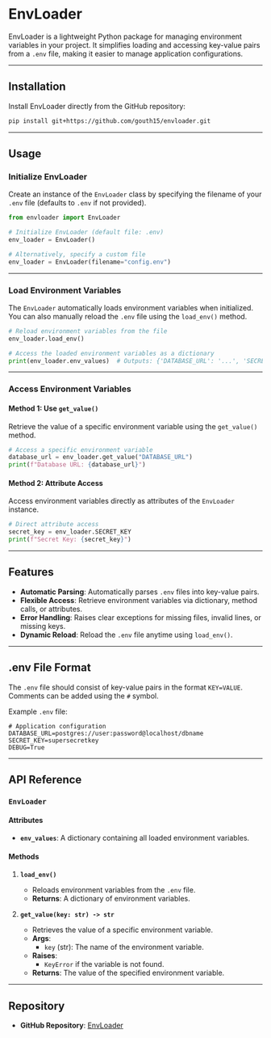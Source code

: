 # EnvLoader

EnvLoader is a lightweight Python package for managing environment variables in your project. It simplifies loading and accessing key-value pairs from a `.env` file, making it easier to manage application configurations.

---

## Installation

Install EnvLoader directly from the GitHub repository:

```bash
pip install git+https://github.com/gouth15/envloader.git
```

---

## Usage

### Initialize EnvLoader
Create an instance of the `EnvLoader` class by specifying the filename of your `.env` file (defaults to `.env` if not provided).

```python
from envloader import EnvLoader

# Initialize EnvLoader (default file: .env)
env_loader = EnvLoader()

# Alternatively, specify a custom file
env_loader = EnvLoader(filename="config.env")
```

---

### Load Environment Variables
The `EnvLoader` automatically loads environment variables when initialized. You can also manually reload the `.env` file using the `load_env()` method.

```python
# Reload environment variables from the file
env_loader.load_env()

# Access the loaded environment variables as a dictionary
print(env_loader.env_values)  # Outputs: {'DATABASE_URL': '...', 'SECRET_KEY': '...'}
```

---

### Access Environment Variables
#### Method 1: Use `get_value()`  
Retrieve the value of a specific environment variable using the `get_value()` method.

```python
# Access a specific environment variable
database_url = env_loader.get_value("DATABASE_URL")
print(f"Database URL: {database_url}")
```

#### Method 2: Attribute Access  
Access environment variables directly as attributes of the `EnvLoader` instance.

```python
# Direct attribute access
secret_key = env_loader.SECRET_KEY
print(f"Secret Key: {secret_key}")
```

---

## Features

- **Automatic Parsing**: Automatically parses `.env` files into key-value pairs.
- **Flexible Access**: Retrieve environment variables via dictionary, method calls, or attributes.
- **Error Handling**: Raises clear exceptions for missing files, invalid lines, or missing keys.
- **Dynamic Reload**: Reload the `.env` file anytime using `load_env()`.

---

## .env File Format

The `.env` file should consist of key-value pairs in the format `KEY=VALUE`. Comments can be added using the `#` symbol.

Example `.env` file:

```
# Application configuration
DATABASE_URL=postgres://user:password@localhost/dbname
SECRET_KEY=supersecretkey
DEBUG=True
```

---

## API Reference

### `EnvLoader`
#### Attributes
- **`env_values`**: A dictionary containing all loaded environment variables.

#### Methods
1. **`load_env()`**
   - Reloads environment variables from the `.env` file.
   - **Returns**: A dictionary of environment variables.

2. **`get_value(key: str) -> str`**
   - Retrieves the value of a specific environment variable.
   - **Args**:
     - `key` (str): The name of the environment variable.
   - **Raises**: 
     - `KeyError` if the variable is not found.
   - **Returns**: The value of the specified environment variable.

---

## Repository

- **GitHub Repository**: [EnvLoader](https://github.com/gouth15/envloader)